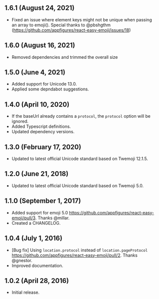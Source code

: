 ## 1.6.1 (August 24, 2021)
- Fixed an issue where element keys might not be unique when passing an array to emoji(). Special thanks to @pbshgthm (https://github.com/appfigures/react-easy-emoji/issues/18)

## 1.6.0 (August 16, 2021)
- Removed dependencies and trimmed the overall size

## 1.5.0 (June 4, 2021)
- Added support for Unicode 13.0.
- Applied some depndabot suggestions.

## 1.4.0 (April 10, 2020)
- If the baseUrl already contains a `protocol`, the `protocol` option will be ignored.
- Added Typescript definitions.
- Updated dependency versions.

## 1.3.0 (February 17, 2020)
- Updated to latest official Unicode standard based on Twemoji 12.1.5.

## 1.2.0 (June 21, 2018)
- Updated to latest official Unicode standard based on Twemoji 5.0.

## 1.1.0 (September 1, 2017)

- Added support for emoji 5.0 https://github.com/appfigures/react-easy-emoji/pull/3. Thanks @millar.
- Created a CHANGELOG.

## 1.0.4 (July 1, 2016)

- [Bug fix] Using `location.protocol` instead of `location.pageProtocol` https://github.com/appfigures/react-easy-emoji/pull/2. Thanks @gnestor.
- Improved documentation.

## 1.0.2 (April 28, 2016)
- Initial release.

